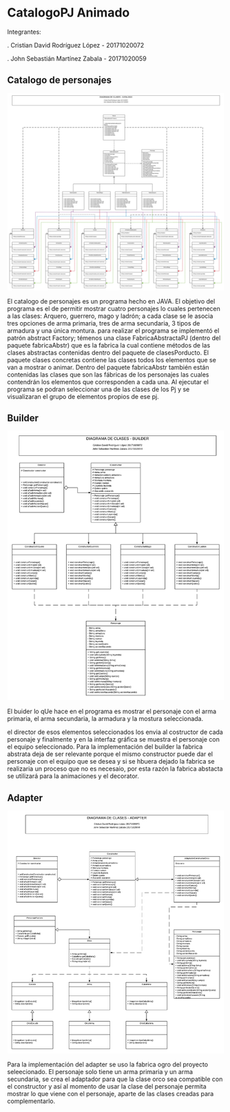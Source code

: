 # CatalogoPJ Animado 

Integrantes: 

. Cristian David Rodríguez López - 20171020072 

. John Sebastián Martínez Zabala - 20171020059

## Catalogo de personajes

![catalogo](https://github.com/cristianrodriguez05/CatalogoPJAnimado/blob/master/diagramas/Diagrama%20general.png)

El catalogo de personajes es un programa hecho en JAVA. El objetivo del programa es el de permitir mostrar cuatro personajes lo cuales pertenecen a las clases: Arquero, guerrero, mago y ladrón; a cada clase se le asocia tres opciones de arma primaria, tres de arma secundaria, 3 tipos de armadura y una única montura.
para realizar el programa se implementó el patrón abstract Factory; témenos una clase FabricaAbstractaPJ (dentro del paquete fabricaAbstr) que es la fabrica la cual contiene métodos de las clases abstractas contenidas dentro del paquete de clasesPorducto. 
El paquete clases concretas contiene las clases todos los elementos que se van a mostrar o   animar. 
Dentro del paquete fabricaAbstr también están contenidas las clases que son las fábricas de los personajes las cuales contendrán los elementos que corresponden a cada una. 
Al ejecutar el programa se podran seleccionar una de las clases de los Pj y se visualizaran el grupo de elementos propios de ese pj. 

## Builder

![builder](https://github.com/cristianrodriguez05/CatalogoPJAnimado/blob/master/diagramas/builder.png)

El buider lo qUe hace en el programa es mostrar el personaje con el arma primaria, el arma secundaria, la armadura y la mostura seleccionada. 

el director de esos elementos seleccionados los envia al costructor de cada personaje y finalmente y en la interfaz gráfica se muestra el personaje con el equipo seleccionado.
Para la implementación del builder la fabrica abstrata deja de ser relevante porque el mismo constructor puede dar el personaje con el equipo que se desea y si se hbuera dejado la fabrica se realizaria un proceso que no es necesaio, por esta razón la fabrica abstacta se utilizará para la animaciones y el decorator. 

## Adapter

![adapter](https://github.com/cristianrodriguez05/CatalogoPJAnimado/blob/master/diagramas/adapter.png)

Para la implementación del adapter se uso la fabrica ogro del proyecto seleecionado. El personaje solo tiene un arma primaria y un arma secundaria, se crea el adaptador para que la clase orco sea compatible con el constructor y así al momento de usar la clase del personaje permita mostrar lo que viene con el personaje, aparte de las clases creadas para complementarlo.
